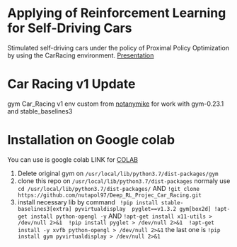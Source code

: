 # Applying of Reinforcement Learning for Self-Driving Cars
Stimulated self-driving cars under the policy of Proximal Policy Optimization by using the CarRacing environment.
[Presentation](https://docs.google.com/presentation/d/10UAJBjj2w473teJY-cLwJKwF3cAmobX-QoBa_NMHl74/edit?usp=sharing)
# Car Racing v1 Update 
gym Car_Racing v1 env custom from [notanymike](https://notanymike.github.io/Solving-CarRacing/) 
for work with gym-0.23.1 and stable_baselines3

# Installation on Google colab
You can use is google colab LINK for [COLAB](https://colab.research.google.com/drive/193R2L_HAXHYIE5zsI-aydd31EeeenDTZ?usp=sharing)
1. Delete original gym on  `/usr/local/lib/python3.7/dist-packages/gym`
2. clone this repo on `/usr/local/lib/python3.7/dist-packages` normaly use 
    `cd /usr/local/lib/python3.7/dist-packages/` AND  `!git clone https://github.com/nutapol97/Deep_RL_Projec_Car_Racing.git`
3. install necessary lib by command   ``` !pip install stable-baselines3[extra] pyvirtualdisplay  pyglet==v1.3.2 gym[box2d]
!apt-get install python-opengl -y``` AND
`!apt-get install x11-utils > /dev/null 2>&1 
!pip install pyglet > /dev/null 2>&1 
!apt-get install -y xvfb python-opengl > /dev/null 2>&1` the last one is `!pip install gym pyvirtualdisplay > /dev/null 2>&1`





